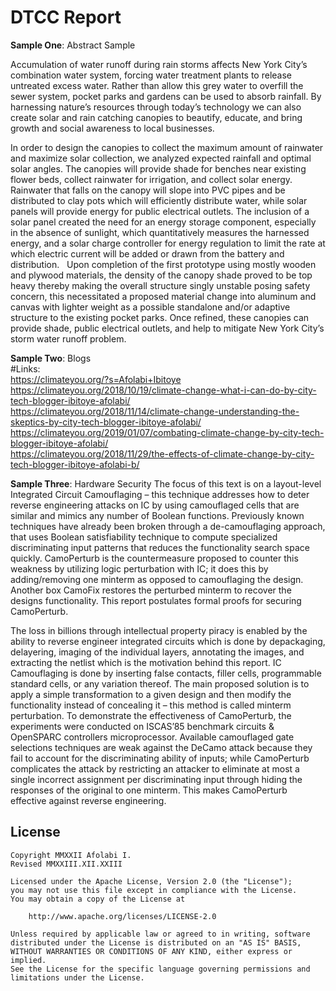 # DTCC Report

**Sample One**: Abstract Sample <br/>
<p>Accumulation of water runoff during rain storms affects New York City’s combination water system, forcing water treatment plants to release untreated excess water. Rather than allow this grey water to overfill the sewer system, pocket parks and gardens can be used to absorb rainfall. By harnessing nature’s resources through today’s technology we can also create solar and rain catching canopies to beautify, educate, and bring growth and social awareness to local businesses. </p>
<p>In order to design the canopies to collect the maximum amount of rainwater and maximize solar collection, we analyzed expected rainfall and optimal solar angles. The canopies will provide shade for benches near existing flower beds, collect rainwater for irrigation, and collect solar energy. Rainwater that falls on the canopy will slope into PVC pipes and be distributed to clay pots which will efficiently distribute water, while solar panels will provide energy for public electrical outlets. The inclusion of a solar panel created the need for an energy storage component, especially in the absence of sunlight, which quantitatively measures the harnessed energy, and a solar charge controller for energy regulation to limit the rate at which electric current will be added or drawn from the battery and distribution.  
Upon completion of the first prototype using mostly wooden and plywood materials, the density of the canopy shade proved to be top heavy thereby making the overall structure singly unstable posing safety concern, this necessitated a proposed material change into aluminum and canvas with lighter weight as a possible standalone and/or adaptive structure to the existing pocket parks. Once refined, these canopies can provide shade, public electrical outlets, and help to mitigate New York City’s storm water runoff problem.</p>

**Sample Two**: Blogs<br>
#Links: <br>
  https://climateyou.org/?s=Afolabi+Ibitoye<br>
  https://climateyou.org/2018/10/19/climate-change-what-i-can-do-by-city-tech-blogger-ibitoye-afolabi/<br>
  https://climateyou.org/2018/11/14/climate-change-understanding-the-skeptics-by-city-tech-blogger-ibitoye-afolabi/<br>
  https://climateyou.org/2019/01/07/combating-climate-change-by-city-tech-blogger-ibitoye-afolabi/<br>
  https://climateyou.org/2018/11/29/the-effects-of-climate-change-by-city-tech-blogger-ibitoye-afolabi-b/<br>  

**Sample Three**: Hardware Security
The focus of this text is on a layout-level Integrated Circuit Camouflaging – this technique addresses how to deter reverse engineering attacks on IC by using camouflaged cells that are similar and mimics any number of Boolean functions. Previously known techniques have already been broken through a de-camouflaging approach, that uses Boolean satisfiability technique to compute specialized discriminating input patterns that reduces the functionality search space quickly. CamoPerturb is the countermeasure proposed to counter this weakness by utilizing logic perturbation with IC; it does this by adding/removing one minterm as opposed to camouflaging the design.  Another box CamoFix restores the perturbed minterm to recover the designs functionality. This report postulates formal proofs for securing CamoPerturb.
<p>The loss in billions through intellectual property piracy is enabled by the ability to reverse engineer integrated circuits which is done by depackaging, delayering, imaging of the individual layers, annotating the images, and extracting the netlist which is the motivation behind this report. IC Camouflaging is done by inserting false contacts, filler cells, programmable standard cells, or any variation thereof. The main proposed solution is to apply a simple transformation to a given design and then modify the functionality instead of concealing it – this method is called minterm perturbation. To demonstrate the effectiveness of CamoPerturb, the experiments were conducted on ISCAS’85 benchmark circuits & OpenSPARC controllers microprocessor. Available camouflaged gate selections techniques are weak against the DeCamo attack because they fail to account for the discriminating ability of inputs; while CamoPerturb complicates the attack by restricting an attacker to eliminate at most a single incorrect assignment per discriminating input through hiding the responses of the original to one minterm. This makes CamoPerturb effective against reverse engineering. </p>

## License

    Copyright MMXXII Afolabi I.
    Revised MMXXIII.XII.XXIII

    Licensed under the Apache License, Version 2.0 (the "License");
    you may not use this file except in compliance with the License.
    You may obtain a copy of the License at

        http://www.apache.org/licenses/LICENSE-2.0

    Unless required by applicable law or agreed to in writing, software
    distributed under the License is distributed on an "AS IS" BASIS,
    WITHOUT WARRANTIES OR CONDITIONS OF ANY KIND, either express or implied.
    See the License for the specific language governing permissions and
    limitations under the License.  
